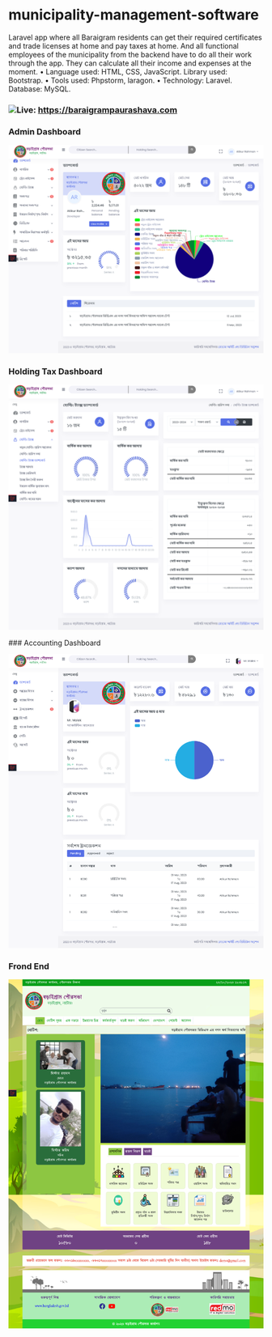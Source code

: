 # municipality-management-software

Laravel app where all Baraigram residents can get their required certificates and trade licenses at home and pay taxes at home. And all functional employees of the municipality from the backend have to do all their work through the app. They can calculate all their income and expenses at the moment.
•	Language used: HTML, CSS, JavaScript. Library used: Bootstrap.
•	Tools used: Phpstorm, laragon.
•	Technology: Laravel. Database: MySQL.

### ![Live:](https://baraigrampaurashava.com) https://baraigrampaurashava.com

### Admin Dashboard
<p align="center">
  <img src="https://github.com/atikurrahman1587/municipality-management-software/blob/main/main-dashboard.png?raw=true" alt="accessibility text">
</p>

### Holding Tax Dashboard
<p align="center">
  <img src="https://github.com/atikurrahman1587/municipality-management-software/blob/main/holding-tax-dashboard.png?raw=true" alt="accessibility text">
</p>
### Accounting Dashboard
<p align="center">
  <img src="https://github.com/atikurrahman1587/municipality-management-software/blob/main/accounting-dashboard.png?raw=true" alt="accessibility text">
</p>


### Frond End
<p align="center">
  <img src="https://github.com/atikurrahman1587/municipality-management-software/blob/main/home-page.png?raw=true" alt="accessibility text">
</p>
